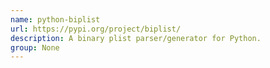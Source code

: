 ```yaml
---
name: python-biplist
url: https://pypi.org/project/biplist/
description: A binary plist parser/generator for Python.
group: None
---
```

